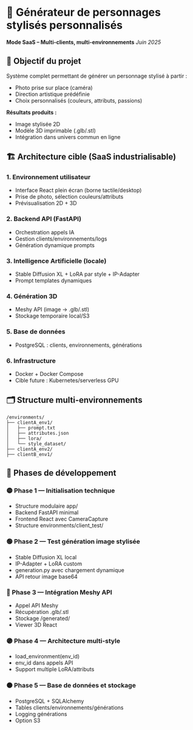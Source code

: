 # 🧠 Générateur de personnages stylisés personnalisés
**Mode SaaS – Multi-clients, multi-environnements**
*Juin 2025*

## 🎯 Objectif du projet
Système complet permettant de générer un personnage stylisé à partir :
- Photo prise sur place (caméra)
- Direction artistique prédéfinie
- Choix personnalisés (couleurs, attributs, passions)

**Résultats produits :**
- Image stylisée 2D
- Modèle 3D imprimable (.glb/.stl)
- Intégration dans univers commun en ligne

## 🏗️ Architecture cible (SaaS industrialisable)

### 1. Environnement utilisateur
- Interface React plein écran (borne tactile/desktop)
- Prise de photo, sélection couleurs/attributs
- Prévisualisation 2D + 3D

### 2. Backend API (FastAPI)
- Orchestration appels IA
- Gestion clients/environnements/logs
- Génération dynamique prompts

### 3. Intelligence Artificielle (locale)
- Stable Diffusion XL + LoRA par style + IP-Adapter
- Prompt templates dynamiques

### 4. Génération 3D
- Meshy API (image → .glb/.stl)
- Stockage temporaire local/S3

### 5. Base de données
- PostgreSQL : clients, environnements, générations

### 6. Infrastructure
- Docker + Docker Compose
- Cible future : Kubernetes/serverless GPU

## 🗂️ Structure multi-environnements
```
/environments/
├── clientA_env1/
│   ├── prompt.txt
│   ├── attributes.json
│   ├── lora/
│   └── style_dataset/
├── clientA_env2/
├── clientB_env1/
```

## 🚀 Phases de développement

### 🟡 Phase 1 — Initialisation technique
- Structure modulaire app/
- Backend FastAPI minimal
- Frontend React avec CameraCapture
- Structure environments/client_test/

### 🟢 Phase 2 — Test génération image stylisée
- Stable Diffusion XL local
- IP-Adapter + LoRA custom
- generation.py avec chargement dynamique
- API retour image base64

### 🔵 Phase 3 — Intégration Meshy API
- Appel API Meshy
- Récupération .glb/.stl
- Stockage /generated/
- Viewer 3D React

### 🟣 Phase 4 — Architecture multi-style
- load_environment(env_id)
- env_id dans appels API
- Support multiple LoRA/attributs

### ⚫ Phase 5 — Base de données et stockage
- PostgreSQL + SQLAlchemy
- Tables clients/environnements/générations
- Logging générations
- Option S3